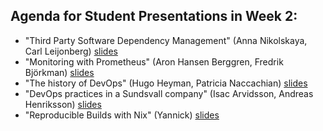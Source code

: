 ## Agenda for Student Presentations in Week 2:
- "Third Party Software Dependency Management" (Anna Nikolskaya, Carl Leijonberg) [slides](https://github.com/KTH/devops-course/blob/2021/contributions/presentation/week2/annnik-carllei/Third%20party%20software%20Dependency%20Management%20%20with%20OWASP.pdf)
- "Monitoring with Prometheus" (Aron Hansen Berggren, Fredrik Björkman) [slides](TBD)
- "The history of DevOps" (Hugo Heyman, Patricia Naccachian) [slides](TBD)
- "DevOps practices in a Sundsvall company" (Isac Arvidsson, Andreas Henriksson) [slides](TBD)
- "Reproducible Builds with Nix" (Yannick) [slides](https://github.com/KTH/devops-course/blob/2021/contributions/presentation/week2/yannik/Introduction%20to%20Nix.pdf)
